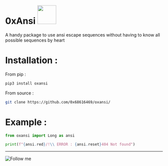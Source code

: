 # 0xAnsi  <img width="60px" src="https://media.giphy.com/media/WUlplcMpOCEmTGBtBW/giphy.gif">

A handy package to use ansi escape sequences without having to know all possible sequences by heart

# Installation :

From pip :

```bash
pip3 install oxansi
```

From source :

```bash
git clone https://github.com/0x68616469/oxansi/
```

# Example :

```python
from oxansi import Long as ansi

print(f"{ansi.red}/!\\ ERROR : {ansi.reset}404 Not found")
```

<hr>

![Follow me](https://img.shields.io/badge/-Follow%20Me-222222?logo=twitter&logoColor=black&color=272838&labelColor=C09891&style=for-the-badge&logoWidth=30&link=https://twitter.com/0x68616469)
